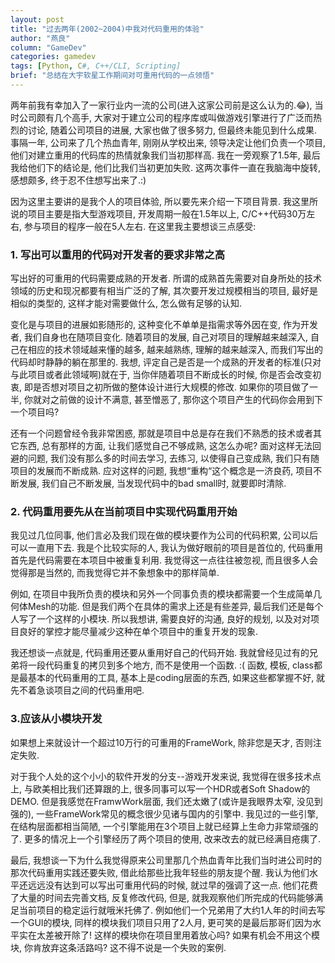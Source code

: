 ```yaml
---
layout: post
title: "过去两年(2002~2004)中我对代码重用的体验"
author: "燕良"
column: "GameDev"
categories: gamedev
tags: [Python, C#, C++/CLI, Scripting]
brief: "总结在大宇软星工作期间对可重用代码的一点领悟"
---
```


两年前我有幸加入了一家行业内一流的公司(进入这家公司前是这么认为的.:joy:), 当时公司颇有几个高手, 大家对于建立公司的程序库或叫做游戏引擎进行了广泛而热烈的讨论, 随着公司项目的进展, 大家也做了很多努力, 但最终未能见到什么成果. 事隔一年, 公司来了几个热血青年, 刚刚从学校出来, 领导决定让他们负责一个项目, 他们对建立重用的代码库的热情就象我们当初那样高. 我在一旁观察了1.5年, 最后我给他们下的结论是, 他们比我们当初更加失败. 这两次事件一直在我脑海中旋转,感想颇多, 终于忍不住想写出来了.:)

因为这里主要讲的是我个人的项目体验, 所以要先来介绍一下项目背景. 我这里所说的项目主要是指大型游戏项目, 开发周期一般在1.5年以上, C/C++代码30万左右, 参与项目的程序一般在5人左右. 在这里我主要想谈三点感受:

### 1. 写出可以重用的代码对开发者的要求非常之高

写出好的可重用的代码需要成熟的开发者. 所谓的成熟首先需要对自身所处的技术领域的历史和现况都要有相当广泛的了解, 其次要开发过规模相当的项目, 最好是相似的类型的, 这样才能对需要做什么, 怎么做有足够的认知.  

变化是与项目的进展如影随形的, 这种变化不单单是指需求等外因在变, 作为开发者, 我们自身也在随项目变化. 随着项目的发展, 自己对项目的理解越来越深入, 自己在相应的技术领域越来懂的越多, 越来越熟练, 理解的越来越深入, 而我们写出的代码却时静静的躺在那里的. 我想, 评定自己是否是一个成熟的开发者的标准(只对与此项目或者此领域啊)就在于, 当你伴随着项目不断成长的时候, 你是否会改变初衷, 即是否想对项目之初所做的整体设计进行大规模的修改. 如果你的项目做了一半, 你就对之前做的设计不满意, 甚至憎恶了, 那你这个项目产生的代码你会用到下一个项目吗?  

还有一个问题曾经令我非常困惑, 那就是项目中总是存在我们不熟悉的技术或者其它东西, 总有那样的方面, 让我们感觉自己不够成熟, 这怎么办呢? 面对这样无法回避的问题, 我们没有那么多的时间去学习, 去练习, 以使得自己变成熟, 我们只有随项目的发展而不断成熟. 应对这样的问题, 我想“重构“这个概念是一济良药, 项目不断发展, 我们自己不断发展, 当发现代码中的bad small时, 就要即时清除.  
    
### 2. 代码重用要先从在当前项目中实现代码重用开始

我见过几位同事, 他们言必及我们现在做的模块要作为公司的代码积累, 公司以后可以一直用下去. 我是个比较实际的人, 我认为做好眼前的项目是首位的, 代码重用首先是代码需要在本项目中被重复利用. 我觉得这一点往往被忽视, 而且很多人会觉得那是当然的, 而我觉得它并不象想象中的那样简单.   

例如, 在项目中我所负责的模块和另外一个同事负责的模块都需要一个生成简单几何体Mesh的功能. 但是我们两个在具体的需求上还是有些差异, 最后我们还是每个人写了一个这样的小模块. 所以我想讲, 需要良好的沟通, 良好的规划, 以及对对项目良好的掌控才能尽量减少这种在单个项目中的重复开发的现象.  

我还想谈一点就是, 代码重用还要从重用好自己的代码开始. 我就曾经见过有的兄弟将一段代码重复的拷贝到多个地方, 而不是使用一个函数. :( 函数, 模板, class都是最基本的代码重用的工具, 基本上是coding层面的东西, 如果这些都掌握不好, 就先不着急谈项目之间的代码重用吧.  

### 3.应该从小模块开发

如果想上来就设计一个超过10万行的可重用的FrameWork, 除非您是天才, 否则注定失败.  

对于我个人处的这个小小的软件开发的分支--游戏开发来说, 我觉得在很多技术点上, 与欧美相比我们还算跟的上, 很多同事可以写一个HDR或者Soft Shadow的DEMO. 但是我感觉在FramwWork层面, 我们还太嫩了(或许是我眼界太窄, 没见到强的), 一些FrameWork常见的概念很少见诸与国内的引擎中. 我见过的一些引擎, 在结构层面都相当简陋, 一个引擎能用在3个项目上就已经算上生命力非常顽强的了. 更多的情况上一个引擎经历了两个项目的使用, 改来改去的就已经满目疮痍了.  

最后, 我想谈一下为什么我觉得原来公司里那几个热血青年比我们当时进公司时的那次代码重用实践还要失败, 借此给那些比我年轻些的朋友提个醒. 我认为他们水平还远远没有达到可以写出可重用代码的时候, 就过早的强调了这一点. 他们花费了大量的时间去完善文档, 反复修改代码, 但是, 就我观察他们所完成的代码能够满足当前项目的稳定运行就哦米托佛了. 例如他们一个兄弟用了大约1人年的时间去写一个GUI的模块, 同样的模块我们项目只用了2人月, 更可笑的是最后那哥们因为水平实在太差被开除了! 这样的模块你在项目里用着放心吗? 如果有机会不用这个模块, 你肯放弃这条活路吗? 这不得不说是一个失败的案例.   
